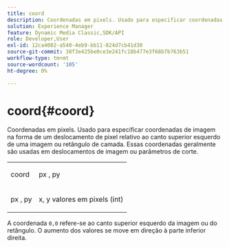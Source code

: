 ```yaml
---
title: coord
description: Coordenadas em pixels. Usado para especificar coordenadas de imagem na forma de um deslocamento de pixel relativo ao canto superior esquerdo de uma imagem ou retângulo de camada. Essas coordenadas geralmente são usadas em deslocamentos de imagem ou parâmetros de corte.
solution: Experience Manager
feature: Dynamic Media Classic,SDK/API
role: Developer,User
exl-id: 12ca4002-a540-4eb9-bb11-824d7cb41d30
source-git-commit: 38f3e425be0ce3e241fc18b477e3f68b7b763b51
workflow-type: tm+mt
source-wordcount: '105'
ht-degree: 0%

---
```


# coord{#coord}

Coordenadas em pixels. Usado para especificar coordenadas de imagem na forma de um deslocamento de pixel relativo ao canto superior esquerdo de uma imagem ou retângulo de camada. Essas coordenadas geralmente são usadas em deslocamentos de imagem ou parâmetros de corte.

<table id="simpletable_A686120953124ACB8803CB9C877252AB"> 
 <tr class="strow"> 
  <td class="stentry"> <p><span class="codeph"> <span class="varname"> coord</span> </span> </p> </td> 
  <td class="stentry"> <p><span class="codeph"> <span class="varname"> px</span> </span>, <span class="codeph"><span class="varname"> py</span></span> </p></td> 
 </tr> 
 <tr class="strow"> 
  <td class="stentry"> <p><span class="codeph"> <span class="varname"> px</span> </span>, <span class="codeph"><span class="varname"> py</span></span> </p></td> 
  <td class="stentry"> <p><span class="varname"> x</span>, <span class="varname"> y</span> valores em pixels (int) </p></td> 
 </tr> 
</table>

A coordenada `0,0` refere-se ao canto superior esquerdo da imagem ou do retângulo. O aumento dos valores se move em direção à parte inferior direita.
